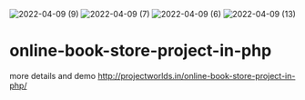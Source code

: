 ![2022-04-09 (9)](https://user-images.githubusercontent.com/87483774/162607503-21ea7176-6081-4db3-84cf-5dbd64a0bffb.png)
![2022-04-09 (7)](https://user-images.githubusercontent.com/87483774/162607448-5cc94299-3cd7-46df-95f8-b45598b629c4.png)
![2022-04-09 (6)](https://user-images.githubusercontent.com/87483774/162607463-8b5692ce-b408-4bc2-b780-856fd5fff3ed.png)
![2022-04-09 (13)](https://user-images.githubusercontent.com/87483774/162607329-f0faf07f-8114-4bd8-837c-68627376220d.png)
# online-book-store-project-in-php

more details and demo http://projectworlds.in/online-book-store-project-in-php/
